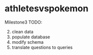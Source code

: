 # athletesvspokemon
Milestone3 TODO:

2. clean data
3. populate database
4. modify schema
5. translate questions to queries

